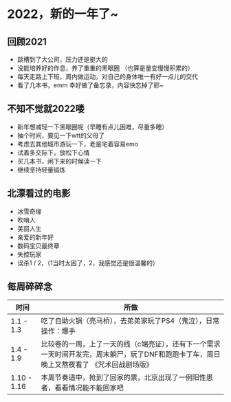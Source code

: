 # 2022，新的一年了~

## 回顾2021

- 跳槽到了大公司，压力还是挺大的
- 没能培养好的作息，养了重重的黑眼圈 （也算是量变慢慢积累的）
- 每天走路上下班，周内做运动，对自己的身体唯一有好一点儿的交代
- 看了几本书，emm 幸好做了备忘录，内容快忘掉了耶~

## 不知不觉就2022喽

- 新年想减轻一下黑眼圈呢（早睡有点儿困难，尽量多睡）
- 抽个时间，要见一下wtt的父母了
- 考虑去其他城市游玩一下，老是宅着容易emo
- 试着多交际下，放松下心情
- 买几本书，闲下来的时候读一下
- 继续坚持轻量锻炼


## 北漂看过的电影

- 冰雪奇缘
- 吹哨人
- 美丽人生
- 亲爱的新年好
- 数码宝贝最终章
- 失控玩家
- 误杀1 / 2，（1当时太困了，2，我感觉还是很温馨的）

## 每周碎碎念

|  时间   | 所做  |
|  ----  | ----  |
| 1.1 - 1.3  | 吃了自助火锅（亮马桥），去弟弟家玩了PS4（鬼泣），日常操作：爆手 |
| 1.4 - 1.9  | 比较卷的一周，上了一天的线（c端亮证），还有下一个需求一天时间开发完，周末躺尸，玩了DNF和跑跑卡丁车，周日晚上又熬夜看了 《咒术回战剧场版》|
| 1.10 - 1.16 | 本周节奏适中，抢到了回家的票，北京出现了一例阳性患者，看看情况能不能回家吧 |

